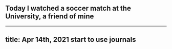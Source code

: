 ## Today I watched a soccer match at the University, a friend of mine
---
title: Apr 14th, 2021 start to use journals
---

##